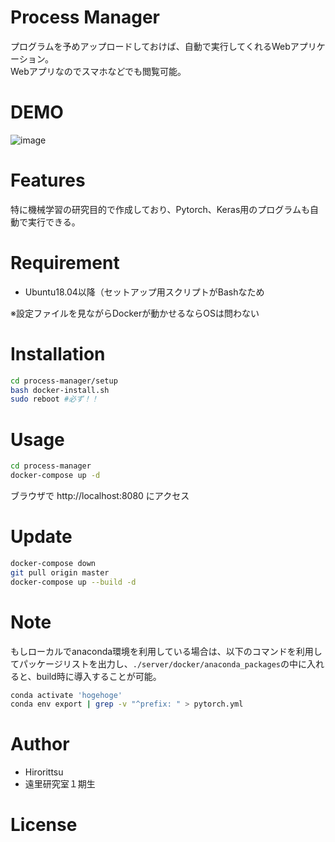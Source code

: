 # Process Manager

プログラムを予めアップロードしておけば、自動で実行してくれるWebアプリケーション。  
Webアプリなのでスマホなどでも閲覧可能。

# DEMO

![image](https://user-images.githubusercontent.com/33301907/121660471-41c65700-cade-11eb-9a58-2ee5776beaac.png)

# Features
特に機械学習の研究目的で作成しており、Pytorch、Keras用のプログラムも自動で実行できる。

# Requirement

* Ubuntu18.04以降（セットアップ用スクリプトがBashなため

※設定ファイルを見ながらDockerが動かせるならOSは問わない

# Installation

```bash
cd process-manager/setup
bash docker-install.sh
sudo reboot #必ず！！
```

# Usage

```bash
cd process-manager
docker-compose up -d
```
ブラウザで http://localhost:8080 にアクセス

# Update
```bash
docker-compose down
git pull origin master
docker-compose up --build -d
```

# Note
もしローカルでanaconda環境を利用している場合は、以下のコマンドを利用してパッケージリストを出力し、`./server/docker/anaconda_packages`の中に入れると、build時に導入することが可能。
```bash
conda activate 'hogehoge'
conda env export | grep -v "^prefix: " > pytorch.yml
```

# Author

* Hirorittsu
* 遠里研究室１期生

# License


